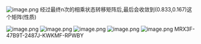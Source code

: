 ![image.png](https://upload-images.jianshu.io/upload_images/14555448-1bbecb8530e2b4a6.png?imageMogr2/auto-orient/strip%7CimageView2/2/w/1240)
经过最终n次的相乘状态转移矩阵后,最后会收敛到(0.833,0.167)这个矩阵(性质)

![image.png](https://upload-images.jianshu.io/upload_images/14555448-bacbcb7d7e3e5285.png?imageMogr2/auto-orient/strip%7CimageView2/2/w/1240)
![image.png](https://upload-images.jianshu.io/upload_images/14555448-c0919413474899b5.png?imageMogr2/auto-orient/strip%7CimageView2/2/w/1240)
![image.png](https://upload-images.jianshu.io/upload_images/14555448-1387304a721e1265.png?imageMogr2/auto-orient/strip%7CimageView2/2/w/1240)
![image.png](https://upload-images.jianshu.io/upload_images/14555448-a9fcdf78caf4c885.png?imageMogr2/auto-orient/strip%7CimageView2/2/w/1240)
![image.png](https://upload-images.jianshu.io/upload_images/14555448-f3448da671b27c4d.png?imageMogr2/auto-orient/strip%7CimageView2/2/w/1240)
MRX3F-47B9T-2487J-KWKMF-RPWBY
